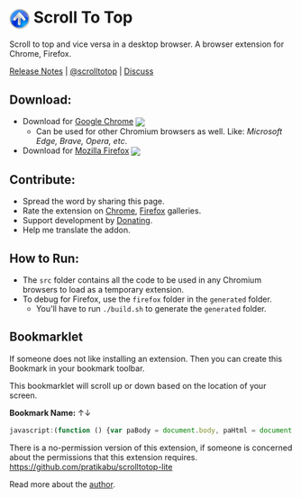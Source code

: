# <img valign="middle" style="vertical-align: middle;" src="src/icons/pratikabu-stt-128.png" width="36px"> Scroll To Top

Scroll to top and vice versa in a desktop browser. A browser extension for Chrome, Firefox.

[Release Notes](https://github.com/pratikabu/scrolltotop/releases) | [@scrolltotop](https://twitter.com/scrolltotop) | [Discuss](https://github.com/pratikabu/scrolltotop/discussions)

## Download:

[link-chrome]: https://chromewebstore.google.com/detail/scroll-to-top/hegiignepmecppikdlbohnnbfjdoaghj "Chrome Extension"
[link-firefox]: https://addons.mozilla.org/en-US/firefox/addon/scroll-to-top/ "Mozilla Add-on"
[link-chrome-review]: https://chromewebstore.google.com/detail/scroll-to-top/hegiignepmecppikdlbohnnbfjdoaghj/reviews "Chrome Extension Review"
[link-opera-review]: https://addons.opera.com/en/extensions/details/scroll-to-top#feedback-container "Opera Extension Review"

- Download for [Google Chrome][link-chrome] [<img valign="middle" src="https://img.shields.io/chrome-web-store/v/hegiignepmecppikdlbohnnbfjdoaghj?label=%20">][link-chrome]
  - Can be used for other Chromium browsers as well. Like: _Microsoft Edge, Brave, Opera, etc_.
- Download for [Mozilla Firefox][link-firefox] [<img valign="middle" src="https://img.shields.io/amo/v/scroll-to-top?label=%20">][link-firefox]

## Contribute:
- Spread the word by sharing this page.
- Rate the extension on [Chrome][link-chrome-review], [Firefox][link-firefox] galleries.
- Support development by [Donating](https://pratikabu.com/donate).
- Help me translate the addon.

## How to Run:
- The `src` folder contains all the code to be used in any Chromium browsers to load as a temporary extension.
- To debug for Firefox, use the `firefox` folder in the `generated` folder.
  - You'll have to run `./build.sh` to generate the `generated` folder.

## Bookmarklet
If someone does not like installing an extension. Then you can create this Bookmark in your bookmark toolbar.

This bookmarklet will scroll up or down based on the location of your screen.

**Bookmark Name:** ↑↓
```javascript
javascript:(function () {var paBody = document.body, paHtml = document.documentElement, paMaxY = Math.max(paBody.scrollHeight, paBody.offsetHeight, paHtml.clientHeight, paHtml.scrollHeight, paHtml.offsetHeight) - window.innerHeight, paBreakPoint = 300; if(window.scrollY > paBreakPoint || paBreakPoint >= paMaxY && window.scrollY != 0) window.scroll({top: 0, behavior: 'smooth'}); else window.scroll({top: paMaxY, behavior: 'smooth'});})();
```

There is a no-permission version of this extension, if someone is concerned about the permissions that this extension requires.
https://github.com/pratikabu/scrolltotop-lite

Read more about the [author](https://pratikabu.com).
